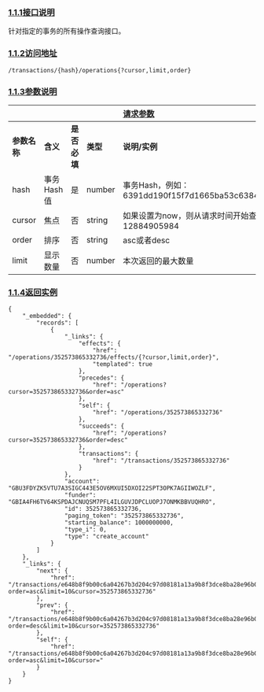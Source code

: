 ### [1.1.1接口说明](https://www.gitbook.com/book/wilsonhua/nbile-api/edit#)

针对指定的事务的所有操作查询接口。

### [1.1.2访问地址](https://www.gitbook.com/book/wilsonhua/nbile-api/edit#)

```
/transactions/{hash}/operations{?cursor,limit,order}
```

### [1.1.3参数说明](https://www.gitbook.com/book/wilsonhua/nbile-api/edit#)

|   |   |   |   | [**请求参数**](https://www.gitbook.com/book/wilsonhua/nbile-api/edit#) |
| :--- | :--- | :--- | :--- | :--- |
| **参数名称** | **含义** | **是否必填** | **类型** | **说明/实例** |
| hash | 事务Hash值 | 是 | number | 事务Hash，例如：6391dd190f15f7d1665ba53c63842e368f485651a53d8d852ed442a446d1c69a |
| cursor | 焦点 | 否 | string | 如果设置为now，则从请求时间开始查询，否则从设置的时间点开始查询，例如：12884905984 |
| order | 排序 | 否 | string | asc或者desc |
| limit | 显示数量 | 否 | number | 本次返回的最大数量 |

  


### [1.1.4返回实例](https://www.gitbook.com/book/wilsonhua/nbile-api/edit#)

```
{
    "_embedded": {
        "records": [
            {
                "_links": {
                    "effects": {
                        "href": "/operations/352573865332736/effects/{?cursor,limit,order}",
                        "templated": true
                    },
                    "precedes": {
                        "href": "/operations?cursor=352573865332736&order=asc"
                    },
                    "self": {
                        "href": "/operations/352573865332736"
                    },
                    "succeeds": {
                        "href": "/operations?cursor=352573865332736&order=desc"
                    },
                    "transactions": {
                        "href": "/transactions/352573865332736"
                    }
                },
                "account": "GBU3FDYZK5VTU7A3SIGC443E5OV6MXUI5DXOI22SPT3OPK7AGIIWOZLF",
                "funder": "GBIA4FH6TV64KSPDAJCNUQSM7PFL4ILGUVJDPCLUOPJ7ONMKBBVUQHRO",
                "id": 352573865332736,
                "paging_token": "352573865332736",
                "starting_balance": 1000000000,
                "type_i": 0,
                "type": "create_account"
            }
        ]
    },
    "_links": {
        "next": {
            "href": "/transactions/e648b8f9b00c6a04267b3d204c97d08181a13a9b8f3dce8ba28e96b03114b149/operations?order=asc&limit=10&cursor=352573865332736"
        },
        "prev": {
            "href": "/transactions/e648b8f9b00c6a04267b3d204c97d08181a13a9b8f3dce8ba28e96b03114b149/operations?order=desc&limit=10&cursor=352573865332736"
        },
        "self": {
            "href": "/transactions/e648b8f9b00c6a04267b3d204c97d08181a13a9b8f3dce8ba28e96b03114b149/operations?order=asc&limit=10&cursor="
        }
    }
}
```



